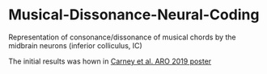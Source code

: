 # Musical-Dissonance-Neural-Coding
Representation of consonance/dissonance of musical chords by the midbrain neurons (inferior colliculus, IC)

The initial results was hown in [Carney et al. ARO 2019 poster](https://github.com/TongShan4869/Musical-Dissonance-Neural-Coding/blob/main/ARO_2019_Carney_pitch_Final.pdf)
